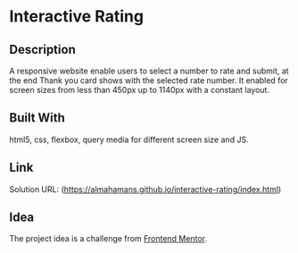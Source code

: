 # Interactive Rating
## Description
A responsive website enable users to select a number to rate and submit, at the end Thank you card shows with the selected rate number.
It enabled for screen sizes from less than 450px up to 1140px with a constant layout.

## Built With
html5, css, flexbox, query media for different screen size and JS.

## Link
Solution URL: (https://almahamans.github.io/interactive-rating/index.html)

## Idea
The project idea is a challenge from [Frontend Mentor](https://www.frontendmentor.io/challenges/interactive-rating-component-koxpeBUmI).
